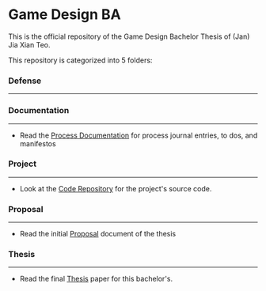 # Game Design BA
This is the official repository of the Game Design Bachelor Thesis of (Jan) Jia Xian Teo.

This repository is categorized into 5 folders:

### Defense
***

### Documentation
***
+ Read the [Process Documentation](Documentation/ProcessDocumentation.md) for process journal entries, to dos, and manifestos
### Project
***
+ Look at the [Code Repository](Project) for the project's source code.
### Proposal
***
+ Read the initial [Proposal](Proposal/TeoJiaXian_BAProposal.pdf) document of the thesis

### Thesis
***
+ Read the final [Thesis](Thesis/JiaXianTeo_GamingBeyondTheWalls_BAThesis.pdf) paper for this bachelor's.